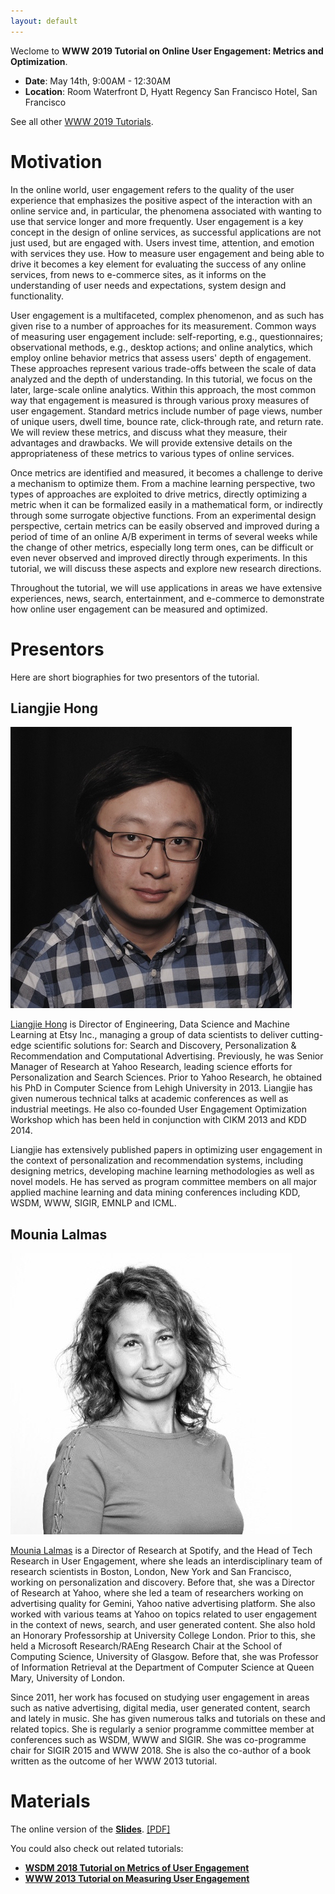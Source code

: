 ```yaml
---
layout: default
---
```


Weclome to **WWW 2019 Tutorial on Online User Engagement: Metrics and Optimization**.

*  **Date**: May 14th, 9:00AM - 12:30AM
*  **Location**: Room Waterfront D, Hyatt Regency San Francisco Hotel, San Francisco

See all other [WWW 2019 Tutorials](https://www2019.thewebconf.org/tutorials).

# Motivation

In the online world, user engagement refers to the quality of the user experience that emphasizes the positive aspect of the interaction with an online service and, in particular, the phenomena associated with wanting to use that service longer and more frequently. User engagement is a key concept in the design of online services, as successful applications are not just used, but are engaged with. Users invest time, attention, and emotion with services they use. How to measure user engagement and being able to drive it becomes a key element for evaluating the success of any online services, from news to e-commerce sites, as it informs on the understanding of user needs and expectations, system design and functionality.

User engagement is a multifaceted, complex phenomenon, and as such has given rise to a number of approaches for its measurement. Common ways of measuring user engagement include: self-reporting, e.g., questionnaires; observational methods, e.g., desktop actions; and online analytics, which employ online behavior metrics that assess users' depth of engagement. These approaches represent various trade-offs between the scale of data analyzed and the depth of understanding. In this tutorial, we focus on the later, large-scale online analytics. Within this approach, the most common way that engagement is measured is through various proxy measures of user engagement. Standard metrics include number of page views, number of unique users, dwell time, bounce rate, click-through rate, and return rate. We will review these metrics, and discuss what they measure, their advantages and drawbacks. We will provide extensive details on the appropriateness of these metrics to various types of online services.

Once metrics are identified and measured, it becomes a challenge to derive a mechanism to optimize them. From a machine learning perspective, two types of approaches are exploited to drive metrics, directly optimizing a metric when it can be formalized easily in a mathematical form, or indirectly through some surrogate objective functions. From an experimental design perspective, certain metrics can be easily observed and improved during a period of time of an online A/B experiment in terms of several weeks while the change of other metrics, especially long term ones, can be difficult or even never observed and improved directly through experiments. In this tutorial, we will discuss these aspects and explore new research directions.

Throughout the tutorial, we will use applications in areas we have extensive experiences, news, search, entertainment, and e-commerce to demonstrate how online user engagement can be measured and optimized.

# Presentors

Here are short biographies for two presentors of the tutorial.

## Liangjie Hong

![Octocat](/assets/4.jpeg)

[Liangjie Hong](http://www.hongliangjie.com) is Director of Engineering, Data Science and Machine Learning at Etsy Inc., managing a group of data scientists to deliver cutting-edge scientific solutions for: Search and Discovery, Personalization & Recommendation and Computational Advertising. Previously, he was Senior Manager of Research at Yahoo Research, leading science efforts for Personalization and Search Sciences. Prior to Yahoo Research, he obtained his PhD in Computer Science from Lehigh University in 2013. Liangjie has given numerous technical talks at academic conferences as well as industrial meetings. He also co-founded User Engagement Optimization Workshop which has been held in conjunction with CIKM 2013 and KDD 2014.

Liangjie has extensively published papers in optimizing user engagement in the context of personalization and recommendation systems, including designing metrics, developing machine learning methodologies as well as novel models. He has served as program committee members on all major applied machine learning and data mining conferences including KDD, WSDM, WWW, SIGIR, EMNLP and ICML.

## Mounia Lalmas

![Octocat](/assets/0.jpeg)

[Mounia Lalmas](https://www.linkedin.com/in/mounialalmas/) is a Director of Research at Spotify, and the Head of Tech Research in User Engagement, where she leads an interdisciplinary team of research scientists in Boston, London,  New York and San Francisco, working on personalization and discovery. Before that, she was a Director of Research at Yahoo, where she led a team of researchers working on advertising quality for Gemini, Yahoo native advertising platform. She also worked with various teams at Yahoo on topics related to user engagement in the context of news, search, and user generated content. She also hold an Honorary Professorship at University College London. Prior to this, she held a Microsoft Research/RAEng Research Chair at the School of Computing Science, University of Glasgow. Before that, she was Professor of Information Retrieval at the Department of Computer Science at Queen Mary, University of London.

Since 2011, her work has focused on studying user engagement in areas such as native advertising, digital media, user generated content, search and lately in music. She has given numerous talks and tutorials on these and related topics. She is regularly a senior programme committee member at conferences such as WSDM, WWW and  SIGIR. She was co-programme chair for SIGIR 2015 and WWW 2018. She is also the co-author of a book written as the outcome of her WWW 2013 tutorial.

# Materials

The online version of the [**Slides**](https://docs.google.com/presentation/d/1s0ljiGH5kRr38w7W_2HQ50stt6W9zWgD92NQmZBLeAw/edit?usp=sharing). [[PDF]](https://www.hongliangjie.com/talks/WWW2019_Tutorial.pdf)

You could also check out related tutorials:
*  [**WSDM 2018 Tutorial on Metrics of User Engagement**](https://www.hongliangjie.com/talks/WSDM_2018_Tutorial.pdf)
*  [**WWW 2013 Tutorial on Measuring User Engagement**](http://www.dcs.gla.ac.uk/~mounia/Papers/WWWTutorial2013UserEngagement.pdf)
